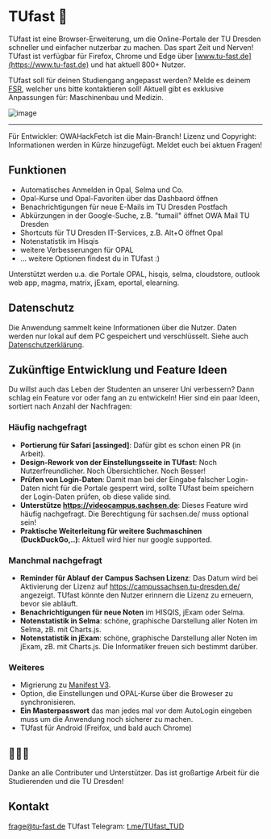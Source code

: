 # TUfast 🚀
TUfast ist eine Browser-Erweiterung, um die Online-Portale der TU Dresden schneller und einfacher nutzerbar zu machen. Das spart Zeit und Nerven!
TUfast ist verfügbar für Firefox, Chrome und Edge über [www.tu-fast.de](https://www.tu-fast.de) und hat aktuell 800+ Nutzer.

TUfast soll für deinen Studiengang angepasst werden? Melde es deinem [FSR](https://www.stura.tu-dresden.de/fachschaften), welcher uns bitte kontaktieren soll!
Aktuell gibt es exklusive Anpassungen für: Maschinenbau und Medizin.

![image](https://user-images.githubusercontent.com/31124624/115123463-72e24980-9fbd-11eb-8ff9-7466ba8e0df2.png)

______________

Für Entwickler: OWAHackFetch ist die Main-Branch!
Lizenz und Copyright: Informationen werden in Kürze hinzugefügt. Meldet euch bei aktuen Fragen!

## Funktionen
 - Automatisches Anmelden in Opal, Selma und Co.
 - Opal-Kurse und Opal-Favoriten über das Dashbaord öffnen
 - Benachrichtigungen für neue E-Mails im TU Dresden Postfach
 - Abkürzungen in der Google-Suche, z.B. "tumail" öffnet OWA Mail TU Dresden
 - Shortcuts für TU Dresden IT-Services, z.B. Alt+O öffnet Opal
 - Notenstatistik im Hisqis
 - weitere Verbesserungen für OPAL
 - ... weitere Optionen findest du in TUfast :)
 
Unterstützt werden u.a. die Portale OPAL, hisqis, selma, cloudstore, outlook web app, magma, matrix, jExam, eportal, elearning.

## Datenschutz
Die Anwendung sammelt keine Informationen über die Nutzer. Daten werden nur lokal auf dem PC gespeichert und verschlüsselt.
Siehe auch [Datenschutzerklärung](https://docs.google.com/document/d/1m3LCzlRMlEUR_TbMgP7Ha7MA7jN9mJ6gfyRhCRfUxuM/edit?usp=sharing).

## Zukünftige Entwicklung und Feature Ideen
Du willst auch das Leben der Studenten an unserer Uni verbessern? Dann schlag ein Feature vor oder fang an zu entwickeln! Hier sind ein paar Ideen, sortiert nach Anzahl der Nachfragen:

### Häufig nachgefragt
- **Portierung für Safari [assinged]**: Dafür gibt es schon einen PR (in Arbeit).
- **Design-Rework von der Einstellungsseite in TUfast**: Noch Nutzerfreundlicher. Noch Übersichtlicher. Noch Besser!
- **Prüfen von Login-Daten**: Damit man bei der Eingabe falscher Login-Daten nicht für die Portale gesperrt wird, sollte TUfast beim speichern der Login-Daten prüfen, ob diese valide sind.
- **Unterstütze https://videocampus.sachsen.de**: Dieses Feature wird häufig nachgefragt. Die Berechtigung für sachsen.de/ muss optional sein! 
- **Praktische Weiterleitung für weitere Suchmaschinen (DuckDuckGo,..)**: Aktuell wird hier nur google supported.

### Manchmal nachgefragt
- **Reminder für Ablauf der Campus Sachsen Lizenz**: Das Datum wird bei Aktivierung der Lizenz auf https://campussachsen.tu-dresden.de/ angezeigt. TUfast könnte den Nutzer erinnern die Lizenz zu erneuern, bevor sie abläuft.
- **Benachrichtigungen für neue Noten** im HISQIS, jExam oder Selma.
- **Notenstatistik in Selma**: schöne, graphische Darstellung aller Noten im Selma, zB. mit Charts.js.
- **Notenstatistik in jExam**: schöne, graphische Darstellung aller Noten im jExam, zB. mit Charts.js. Die Informatiker freuen sich bestimmt darüber.

### Weiteres
- Migrierung zu [Manifest V3](https://developer.chrome.com/docs/extensions/mv3/intro/).
- Option, die Einstellungen und OPAL-Kurse über die Broweser zu synchronisieren.
- **Ein Masterpasswort** das man jedes mal vor dem AutoLogin eingeben muss um die Anwendung noch sicherer zu machen.
- TUfast für Android (Freifox, und bald auch Chrome)

## 🖤🖤🖤
Danke an alle Contributer und Unterstützer. Das ist großartige Arbeit für die Studierenden und die TU Dresden!

## Kontakt
frage@tu-fast.de
TUfast Telegram: [t.me/TUfast_TUD](https://t.me/TUfast_TUD)

